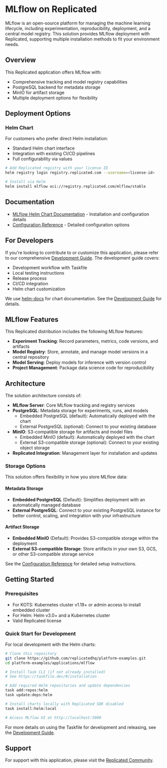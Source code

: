 # MLflow on Replicated

MLflow is an open-source platform for managing the machine learning lifecycle, including experimentation, reproducibility, deployment, and a central model registry. This solution provides MLflow deployment with Replicated, supporting multiple installation methods to fit your environment needs.

## Overview

This Replicated application offers MLflow with:

- Comprehensive tracking and model registry capabilities
- PostgreSQL backend for metadata storage
- MinIO for artifact storage
- Multiple deployment options for flexibility

## Deployment Options

### Helm Chart

For customers who prefer direct Helm installation:
- Standard Helm chart interface
- Integration with existing CI/CD pipelines
- Full configurability via values

```bash
# Add Replicated registry with your license ID
helm registry login registry.replicated.com --username=<license-id>

# Install via Helm
helm install mlflow oci://registry.replicated.com/mlflow/stable
```

## Documentation

- [MLflow Helm Chart Documentation](./charts/mlflow/README.md) - Installation and configuration details
- [Configuration Reference](./charts/mlflow/README_CONFIG.md) - Detailed configuration options

## For Developers

If you're looking to contribute to or customize this application, please refer to our comprehensive [Development Guide](./DEVELOPMENT.md). The development guide covers:

- Development workflow with Taskfile
- Local testing instructions
- Release process
- CI/CD integration
- Helm chart customization

We use [helm-docs](https://github.com/norwoodj/helm-docs) for chart documentation. See the [Development Guide](./DEVELOPMENT.md) for details.

## MLflow Features

This Replicated distribution includes the following MLflow features:

- **Experiment Tracking**: Record parameters, metrics, code versions, and artifacts
- **Model Registry**: Store, annotate, and manage model versions in a central repository
- **Model Serving**: Deploy models for inference with version control
- **Project Management**: Package data science code for reproducibility

## Architecture

The solution architecture consists of:

- **MLflow Server**: Core MLflow tracking and registry services
- **PostgreSQL**: Metadata storage for experiments, runs, and models
  - Embedded PostgreSQL (default): Automatically deployed with the chart
  - External PostgreSQL (optional): Connect to your existing database
- **MinIO**: S3-compatible storage for artifacts and model files 
  - Embedded MinIO (default): Automatically deployed with the chart
  - External S3-compatible storage (optional): Connect to your existing object storage
- **Replicated Integration**: Management layer for installation and updates

### Storage Options

This solution offers flexibility in how you store MLflow data:

#### Metadata Storage

- **Embedded PostgreSQL** (Default): Simplifies deployment with an automatically managed database
- **External PostgreSQL**: Connect to your existing PostgreSQL instance for better control, scaling, and integration with your infrastructure

#### Artifact Storage

- **Embedded MinIO** (Default): Provides S3-compatible storage within the deployment
- **External S3-compatible Storage**: Store artifacts in your own S3, GCS, or other S3-compatible storage service

See the [Configuration Reference](./charts/mlflow/README_CONFIG.md) for detailed setup instructions.

## Getting Started

### Prerequisites

- For KOTS: Kubernetes cluster v1.19+ or admin access to install embedded cluster
- For Helm: Helm v3.0+ and a Kubernetes cluster
- Valid Replicated license

### Quick Start for Development

For local development with the Helm charts:

```bash
# Clone this repository
git clone https://github.com/replicatedhq/platform-examples.git
cd platform-examples/applications/mlflow

# Install Task CLI (if not already installed)
# See https://taskfile.dev/#/installation

# Add required Helm repositories and update dependencies
task add:repos:helm
task update:deps:helm

# Install charts locally with Replicated SDK disabled
task install:helm:local

# Access MLflow UI at http://localhost:5000
```

For more details on using the Taskfile for development and releasing, see the [Development Guide](./DEVELOPMENT.md).

## Support

For support with this application, please visit the [Replicated Community](https://community.replicated.com/).

